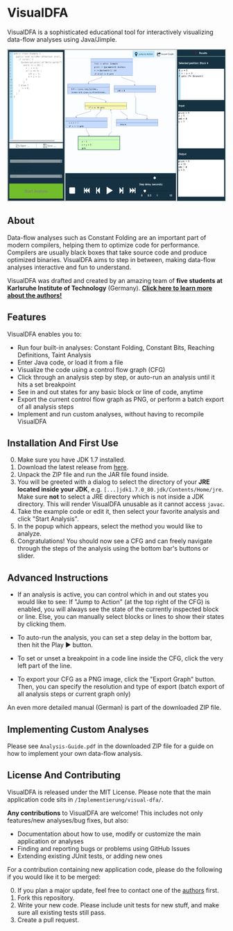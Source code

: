 # VisualDFA

VisualDFA is a sophisticated educational tool for interactively visualizing data-flow analyses using Java/Jimple.

<img src="screenshot.png" alt="A screenshot of VisualDFA, showing a running Constant Folding analysis." height=350/>

## About

Data-flow analyses such as Constant Folding are an important part of modern compilers, helping them to optimize code for performance. 
Compilers are usually black boxes that take source code and produce optimized binaries.
VisualDFA aims to step in between, making data-flow analyses interactive and fun to understand.

VisualDFA was drafted and created by an amazing team of **five students at Karlsruhe Institute of Technology** (Germany).
**[Click here to learn more about the authors!](AUTHORS.md)**


## Features

VisualDFA enables you to:

- Run four built-in analyses: Constant Folding, Constant Bits, Reaching Definitions, Taint Analysis
- Enter Java code, or load it from a file
- Visualize the code using a control flow graph (CFG)
- Click through an analysis step by step, or auto-run an analysis until it hits a set breakpoint
- See in and out states for any basic block or line of code, anytime
- Export the current control flow graph as PNG, or perform a batch export of all analysis steps
- Implement and run custom analyses, without having to recompile VisualDFA

## Installation And First Use

0. Make sure you have JDK 1.7 installed.
1. Download the latest release from [here](https://github.com/ppati000/visualDFA/releases).
2. Unpack the ZIP file and run the JAR file found inside.
3. You will be greeted with a dialog to select the directory of your **JRE located inside your JDK**, e.g. `[...]jdk1.7.0_80.jdk/Contents/Home/jre`.
   Make sure **not** to select a JRE directory which is not inside a JDK directory. This will render VisualDFA unusable as it cannot access `javac`.
4. Take the example code or edit it, then select your favorite analysis and click "Start Analysis".
5. In the popup which appears, select the method you would like to analyze.
6. Congratulations! You should now see a CFG and can freely navigate through the steps of the analysis using the bottom bar's buttons or slider.

## Advanced Instructions

- If an analysis is active, you can control which in and out states you would like to see: 
  If "Jump to Action" (at the top right of the CFG) is enabled, you will always see the state of the currently inspected block or line.
  Else, you can manually select blocks or lines to show their states by clicking them.

- To auto-run the analysis, you can set a step delay in the bottom bar, then hit the Play ▶️ button.

- To set or unset a breakpoint in a code line inside the CFG, click the very left part of the line.

- To export your CFG as a PNG image, click the "Export Graph" button. Then, you can specify the resolution and type of export (batch export of all analysis steps or current graph only)

An even more detailed manual (German) is part of the downloaded ZIP file.

## Implementing Custom Analyses

Please see `Analysis-Guide.pdf` in the downloaded ZIP file for a guide on how to implement your own data-flow analysis.

## License And Contributing

VisualDFA is released under the MIT License. Please note that the main application code sits in `/Implementierung/visual-dfa/`.

**Any contributions** to VisualDFA are welcome! This includes not only features/new analyses/bug fixes, but also:

- Documentation about how to use, modify or customize the main application or analyses
- Finding and reporting bugs or problems using GitHub Issues
- Extending existing JUnit tests, or adding new ones

For a contribution containing new application code, please do the following if you would like it to be merged:

0. If you plan a major update, feel free to contact one of the [authors](AUTHORS.md) first.
1. Fork this repository.
2. Write your new code. Please include unit tests for new stuff, and make sure all existing tests still pass.
3. Create a pull request.
